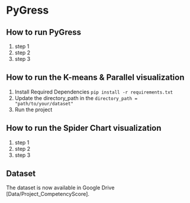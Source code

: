 # PyGress

## How to run PyGress
1. step 1
2. step 2
3. step 3

## How to run the K-means & Parallel visualization
1. Install Required Dependencies
  `pip install -r requirements.txt`
2. Update the directory_path in the `directory_path = "path/to/your/dataset"`
3. Run the project

## How to run the Spider Chart visualization
1. step 1
2. step 2
3. step 3

## Dataset
The dataset is now available in Google Drive [Data/Project_CompetencyScore].
